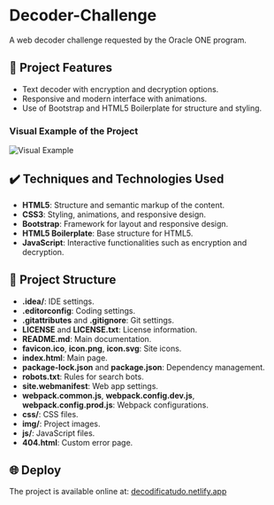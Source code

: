 # Decoder-Challenge

A web decoder challenge requested by the Oracle ONE program.

## 🔨 Project Features

- Text decoder with encryption and decryption options.
- Responsive and modern interface with animations.
- Use of Bootstrap and HTML5 Boilerplate for structure and styling.

### Visual Example of the Project

![Visual Example](https://github.com/user-attachments/assets/7aa0dce6-f53e-4e28-8beb-e6b2134835dd)

## ✔️ Techniques and Technologies Used

- **HTML5**: Structure and semantic markup of the content.
- **CSS3**: Styling, animations, and responsive design.
- **Bootstrap**: Framework for layout and responsive design.
- **HTML5 Boilerplate**: Base structure for HTML5.
- **JavaScript**: Interactive functionalities such as encryption and decryption.

## 📁 Project Structure

- **.idea/**: IDE settings.
- **.editorconfig**: Coding settings.
- **.gitattributes** and **.gitignore**: Git settings.
- **LICENSE** and **LICENSE.txt**: License information.
- **README.md**: Main documentation.
- **favicon.ico**, **icon.png**, **icon.svg**: Site icons.
- **index.html**: Main page.
- **package-lock.json** and **package.json**: Dependency management.
- **robots.txt**: Rules for search bots.
- **site.webmanifest**: Web app settings.
- **webpack.common.js**, **webpack.config.dev.js**, **webpack.config.prod.js**: Webpack configurations.
- **css/**: CSS files.
- **img/**: Project images.
- **js/**: JavaScript files.
- **404.html**: Custom error page.

## 🌐 Deploy

The project is available online at: [decodificatudo.netlify.app](https://decodificatudo.netlify.app/)
